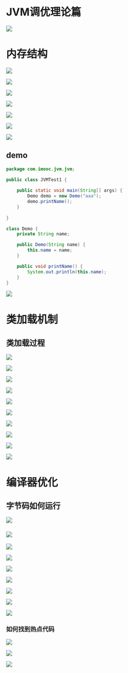 # JVM调优理论篇

![](img\1.png)

# 内存结构

![](img\2.png)

![](img\3.png)

![](img\4.png)

![](img\5.png)

![](img\6.png)

![](img\7.png)

![](img\8.png)

## demo

```java
package com.imooc.jvm.jvm;

public class JVMTest1 {
    
    public static void main(String[] args) {
        Demo demo = new Demo("aaa");
        demo.printName();
    }
    
}

class Demo {
    private String name;

    public Demo(String name) {
        this.name = name;
    }

    public void printName() {
        System.out.println(this.name);
    }
}
```

![](img\9.png)

# 类加载机制

## 类加载过程

![](img\10.png)

![](img\11.png)

![](img\12.png)

![](img\13.png)

![](img\14.png)

![](img\15.png)

![](img\16.png)

![](img\17.png)

![](img\18.png)

![](img\19.png)

# 编译器优化

## 字节码如何运行

![](img\20.png)

### ![](img\21.png)

![](img\22.png)

![](img\23.png)

![](img\24.png)

![](img\25.png)

![](img\26.png)

![](img\27.png)

![](img\28.png)

### 如何找到热点代码

![](img\29.png)

![](img\30.png)

![](img\31.png)